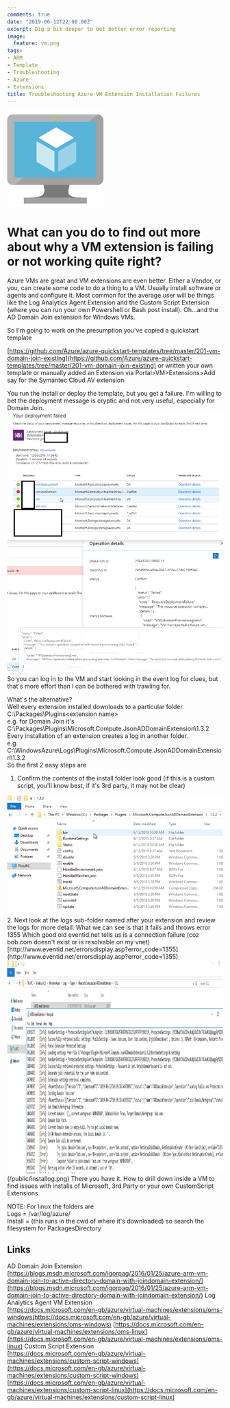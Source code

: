 ```yaml
---
comments: true
date: "2019-06-12T22:00:00Z"
excerpt: Dig a bit deeper to bet better error reporting
image:
  feature: vm.png
tags:
- ARM
- Template
- Troubleshooting
- Azure
- Extensions
title: Troubleshooting Azure VM Extension Installation Failures
---
```

<img src="/public/vm.png">   

# What can you do to find out more about why a VM extension is failing or not working quite right?
Azure VMs are great and VM extensions are even better.  Either a Vendor, or you, can create some code to do a thing to a VM.  Usually install software or agents and configure it.
Most common for the average user will be things like the Log Analytics Agent Extension and the Custom Script Extension (where you can run your own Powershell or Bash post install).
Oh...and the AD Domain Join extension for Windows VMs.

So I'm going to work on the presumption you've copied a quickstart template

[https://github.com/Azure/azure-quickstart-templates/tree/master/201-vm-domain-join-existing](https://github.com/Azure/azure-quickstart-templates/tree/master/201-vm-domain-join-existing) or written your own template or manually added an Extension via Portal>VM>Extensions>Add say for the Symantec Cloud AV extension.

You run the install or deploy the template, but you get a failure.  I'm willing to bet the deployment message is cryptic and not very useful, especially for Domain Join.  
<img src="/public/faileddep.png">   <img src="/public/failedop.png">   
So you can log in to the VM and start looking in the event log for clues, but that's more effort than I can be bothered with trawling for.  

What's the alternative?  
Well every extension installed downloads to a particular folder.  
C:\Packages\Plugins\<extension name>  
e.g. for Domain Join it's C:\Packages\Plugins\Microsoft.Compute.JsonADDomainExtension\1.3.2
Every installation of an extension creates a log in another folder.  
e.g. C:\WindowsAzure\Logs\Plugins\Microsoft.Compute.JsonADDomainExtension\1.3.2  
So the first 2 easy steps are  
1. Confirm the contents of the install folder look good (if this is a custom script, you'll know best, if it's 3rd party, it may not be clear)  
<img src="/public/installfolder.png">  
2. Next look at the logs sub-folder named after your extension and review the logs for more detail.  
What we can see is that it fails and throws error 1355  
Which good old eventid.net tells us is a connection failure (coz bob.com doesn't exist or is resolvable on my vnet)  
[http://www.eventid.net/errorsdisplay.asp?error_code=1355](http://www.eventid.net/errorsdisplay.asp?error_code=1355)  
<img src="/public/installlog.png" width="1365" height="498">(/public/installog.png)    
There you have it. How to drill down inside a VM to find issues with installs of Microsoft, 3rd Party or your own CustomScript Extensions.

NOTE: For linux the folders are  
Logs = /var/log/azure/  
Install = (this runs in the cwd of where it's downloaded) so search the filesystem for PackagesDirectory  


Links  
-----  
AD Domain Join Extension
[https://blogs.msdn.microsoft.com/igorpag/2016/01/25/azure-arm-vm-domain-join-to-active-directory-domain-with-joindomain-extension/](https://blogs.msdn.microsoft.com/igorpag/2016/01/25/azure-arm-vm-domain-join-to-active-directory-domain-with-joindomain-extension/)
Log Analytics Agent VM Extension  
[https://docs.microsoft.com/en-gb/azure/virtual-machines/extensions/oms-windows(https://docs.microsoft.com/en-gb/azure/virtual-machines/extensions/oms-windows)
[https://docs.microsoft.com/en-gb/azure/virtual-machines/extensions/oms-linux](https://docs.microsoft.com/en-gb/azure/virtual-machines/extensions/oms-linux)
Custom Script Extension  
[https://docs.microsoft.com/en-gb/azure/virtual-machines/extensions/custom-script-windows](https://docs.microsoft.com/en-gb/azure/virtual-machines/extensions/custom-script-windows)
[https://docs.microsoft.com/en-gb/azure/virtual-machines/extensions/custom-script-linux](https://docs.microsoft.com/en-gb/azure/virtual-machines/extensions/custom-script-linux)
